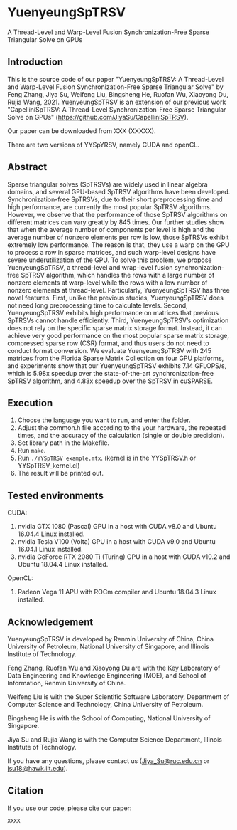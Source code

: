 # YuenyeungSpTRSV
A Thread-Level and Warp-Level Fusion Synchronization-Free Sparse Triangular Solve on GPUs

## Introduction

This is the source code of our paper "YuenyeungSpTRSV: A Thread-Level and Warp-Level Fusion Synchronization-Free Sparse Triangular Solve" by Feng Zhang, Jiya Su, Weifeng Liu, Bingsheng He, Ruofan Wu, Xiaoyong Du, Rujia Wang, 2021.
YuenyeungSpTRSV is an extension of our previous work "CapelliniSpTRSV: A Thread-Level Synchronization-Free Sparse Triangular Solve on GPUs" (https://github.com/JiyaSu/CapelliniSpTRSV).

Our paper can be downloaded from XXX (XXXXX).

There are two versions of YYSpYRSV, namely CUDA and openCL.

## Abstract

Sparse triangular solves (SpTRSVs) are widely used in linear algebra domains, and several GPU-based SpTRSV algorithms have been developed. Synchronization-free SpTRSVs, due to their short preprocessing time and high performance, are currently the most popular SpTRSV algorithms. However, we observe that the performance of those SpTRSV algorithms on different matrices can vary greatly by 845 times. Our further studies show that when the average number of components per level is high and the average number of nonzero elements per row is low, those SpTRSVs exhibit extremely low performance. The reason is that, they use a warp on the GPU to process a row in sparse matrices, and such warp-level designs have severe underutilization of the GPU. To solve this problem, we propose YuenyeungSpTRSV, a thread-level and wrap-level fusion synchronization-free SpTRSV algorithm, which handles the rows with a large number of nonzero elements at warp-level while the rows with a low number of nonzero elements at thread-level. Particularly, YuenyeungSpTRSV has three novel features. First, unlike the previous studies, YuenyeungSpTRSV does not need long preprocessing time to calculate levels. Second, YuenyeungSpTRSV exhibits high performance on matrices that previous SpTRSVs cannot handle efficiently. Third, YuenyeungSpTRSV’s optimization does not rely on the specific sparse matrix storage format. Instead, it can achieve very good performance on the most popular sparse matrix storage, compressed sparse row (CSR) format, and thus users do not need to conduct format conversion. We evaluate YuenyeungSpTRSV with 245 matrices from the Florida Sparse Matrix Collection on four GPU platforms, and experiments show that our YuenyeungSpTRSV exhibits 7.14 GFLOPS/s, which is 5.98x speedup over the state-of-the-art synchronization-free SpTRSV algorithm, and 4.83x speedup over the SpTRSV in cuSPARSE.


## Execution

1. Choose the language you want to run, and enter the folder.
2. Adjust the common.h file according to the your hardware, the repeated times, and the accuracy of the calculation (single or double precision).
3. Set library path in the Makefile.
4. Run ``make``.
5. Run ``./YYSpTRSV example.mtx``. (kernel is in the YYSpTRSV.h or YYSpTRSV_kernel.cl)
6. The result will be printed out.

## Tested environments

CUDA:
1. nvidia GTX 1080 (Pascal) GPU in a host with CUDA v8.0 and Ubuntu 16.04.4 Linux installed.
2. nvidia Tesla V100 (Volta) GPU in a host with CUDA v9.0 and Ubuntu 16.04.1 Linux installed.
3. nvidia GeForce RTX 2080 Ti (Turing) GPU in a host with CUDA v10.2 and Ubuntu 18.04.4 Linux installed.

OpenCL:
1. Radeon Vega 11 APU with ROCm compiler and Ubuntu 18.04.3 Linux installed.

## Acknowledgement

YuenyeungSpTRSV is developed by Renmin University of China, China University of Petroleum, National University of Singapore, and Illinois Institute of Technology.

Feng Zhang, Ruofan Wu and Xiaoyong Du are with the Key Laboratory of Data Engineering and Knowledge Engineering (MOE), and School of Information, Renmin University of China.

Weifeng Liu is with the Super Scientific Software Laboratory, Department of Computer Science and Technology, China University of Petroleum.

Bingsheng He is with the School of Computing, National University of Singapore.

Jiya Su and Rujia Wang is with the Computer Science Department, Illinois Institute of Technology.

If you have any questions, please contact us (Jiya_Su@ruc.edu.cn or jsu18@hawk.iit.edu).

## Citation

If you use our code, please cite our paper:
```
XXXX
```

